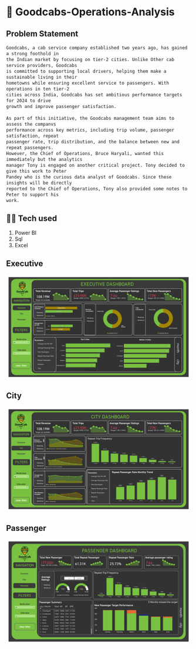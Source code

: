 # 🚕 Goodcabs-Operations-Analysis

## Problem Statement
    Goodcabs, a cab service company established two years ago, has gained a strong foothold in
    the Indian market by focusing on tier-2 cities. Unlike Other cab service providers, Goodcabs
    is committed to supporting local drivers, helping them make a sustainable living in their
    hometowns while ensuring excellent service to passengers. With operations in ten tier-2
    cities across India, Goodcabs has set ambitious performance targets for 2024 to drive
    growth and improve passenger satisfaction.
    
    As part of this initiative, the Goodcabs management team aims to assess the companvs
    performance across key metrics, including trip volume, passenger satisfaction, repeat
    passenger rate, trip distribution, and the balance between new and repeat passengers.
    However, the Chief of Operations, Bruce Haryali, wanted this immediately but the analytics
    manager Tony is engaged on another critical project. Tony decided to give this work to Peter
    Pandey who is the curious data analyst of Goodcabs. Since these insights will be directly
    reported to the Chief of Operations, Tony also provided some notes to Peter to support his
    work.

## 👨‍💻 Tech used

1. Power BI
2. Sql
3. Excel

## Executive 
![Executive](Dashboard/executive.jpg)

## City
![Executive](Dashboard/city.jpg)

## Passenger
![Executive](Dashboard/passenger.jpg)
